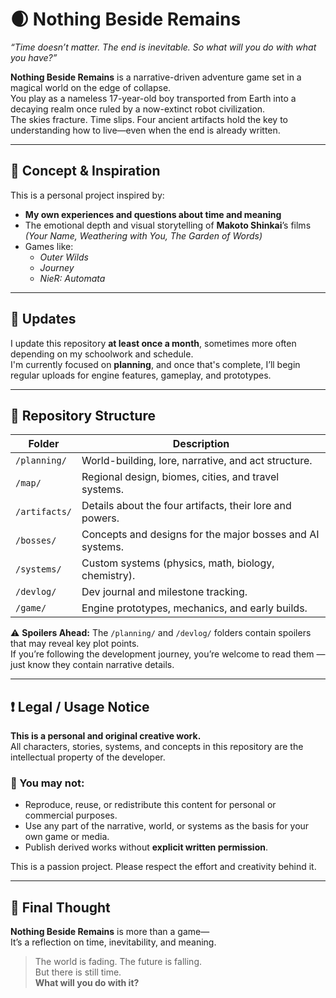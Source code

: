 # 🌒 Nothing Beside Remains

*“Time doesn’t matter. The end is inevitable. So what will you do with what you have?”*

**Nothing Beside Remains** is a narrative-driven adventure game set in a magical world on the edge of collapse.  
You play as a nameless 17-year-old boy transported from Earth into a decaying realm once ruled by a now-extinct robot civilization.  
The skies fracture. Time slips. Four ancient artifacts hold the key to understanding how to live—even when the end is already written.

---

## 🧠 Concept & Inspiration

This is a personal project inspired by:

- **My own experiences and questions about time and meaning**
- The emotional depth and visual storytelling of **Makoto Shinkai**’s films  
  *(Your Name, Weathering with You, The Garden of Words)*
- Games like:
  - *Outer Wilds*
  - *Journey*
  - *NieR: Automata*

---

## 🔗 Updates

I update this repository **at least once a month**, sometimes more often depending on my schoolwork and schedule.  
I'm currently focused on **planning**, and once that's complete, I’ll begin regular uploads for engine features, gameplay, and prototypes.

---

## 📁 Repository Structure

| Folder | Description |
|--------|-------------|
| `/planning/` | World-building, lore, narrative, and act structure. |
| `/map/` | Regional design, biomes, cities, and travel systems. |
| `/artifacts/` | Details about the four artifacts, their lore and powers. |
| `/bosses/` | Concepts and designs for the major bosses and AI systems. |
| `/systems/` | Custom systems (physics, math, biology, chemistry). |
| `/devlog/` | Dev journal and milestone tracking. |
| `/game/` | Engine prototypes, mechanics, and early builds. |

⚠️ **Spoilers Ahead:** The `/planning/` and `/devlog/` folders contain spoilers that may reveal key plot points.  
If you’re following the development journey, you’re welcome to read them — just know they contain narrative details.

---

## ❗ Legal / Usage Notice

**This is a personal and original creative work.**  
All characters, stories, systems, and concepts in this repository are the intellectual property of the developer.

### 🚫 You may not:
- Reproduce, reuse, or redistribute this content for personal or commercial purposes.
- Use any part of the narrative, world, or systems as the basis for your own game or media.
- Publish derived works without **explicit written permission**.

This is a passion project. Please respect the effort and creativity behind it.

---

## 💬 Final Thought

**Nothing Beside Remains** is more than a game—  
It’s a reflection on time, inevitability, and meaning.  
> The world is fading. The future is falling.  
But there is still time.  
**What will you do with it?**
